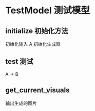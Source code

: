 # TestModel 测试模型

## initialize 初始化方法

初始化输入 A
初始化生成器

## test 测试
  A -> B

## get_current_visuals
 输出生成的图片